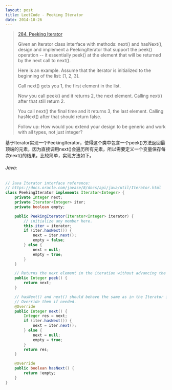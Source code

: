 ```yaml
---
layout: post
title: LeetCode - Peeking Iterator
date: 2014-10-26
---
```


> [284. Peeking Iterator](https://leetcode.com/problems/peeking-iterator/)
>
> Given an Iterator class interface with methods: next() and hasNext(), design and implement a PeekingIterator that support the peek() operation -- it essentially peek() at the element that will be returned by the next call to next().
>
> Here is an example. Assume that the iterator is initialized to the beginning of the list: [1, 2, 3].
>
> Call next() gets you 1, the first element in the list.
>
> Now you call peek() and it returns 2, the next element. Calling next() after that still return 2.
>
> You call next() the final time and it returns 3, the last element. Calling hasNext() after that should return false.
>
> Follow up: How would you extend your design to be generic and work with all types, not just integer?

基于Iterator实现一个PeekingIterator，使得这个类中包含一个peek()方法返回最顶端的元素，因为直接调用next()会遍历所有元素，所以需要定义一个变量保存每次next()的结果，比较简单，实现方法如下。
<!--more-->

###### Java:
``` java
// Java Iterator interface reference:
// https://docs.oracle.com/javase/8/docs/api/java/util/Iterator.html
class PeekingIterator implements Iterator<Integer> {
    private Integer next;
    private Iterator<Integer> iter;
    private boolean empty;

    public PeekingIterator(Iterator<Integer> iterator) {
        // initialize any member here.
        this.iter = iterator;
        if (iter.hasNext()) {
            next = iter.next();
            empty = false;
        } else {
            next = null;
            empty = true;
        }
    }

    // Returns the next element in the iteration without advancing the iterator.
    public Integer peek() {
        return next;
    }

    // hasNext() and next() should behave the same as in the Iterator interface.
    // Override them if needed.
    @Override
    public Integer next() {
        Integer res = next;
        if (iter.hasNext()) {
            next = iter.next();
        } else {
            next = null;
            empty = true;
        }
        return res;
    }

    @Override
    public boolean hasNext() {
        return !empty;
    }
}
```

